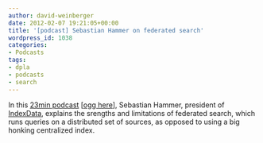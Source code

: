 ```yaml
---
author: david-weinberger
date: 2012-02-07 19:21:05+00:00
title: '[podcast] Sebastian Hammer on federated search'
wordpress_id: 1038
categories:
- Podcasts
tags:
- dpla
- podcasts
- search
---
```


In this [23min podcast](http://librarylab.law.harvard.edu/blog/wp-content/uploads/podcast/sebastian-hammer.mp3) [[ogg here](http://librarylab.law.harvard.edu/blog/wp-content/uploads/podcast/Sebastian_Hammer.ogg)], Sebastian Hammer, president of [IndexData](http://www.indexdata.com), explains the srengths and limitations of federated search, which runs queries on a distributed set of sources, as opposed to using a big honking centralized index.
